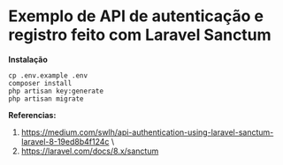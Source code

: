 # Exemplo de API de autenticação e registro feito  com Laravel Sanctum


**Instalação**

``cp .env.example .env`` \
``composer install `` \
``php artisan key:generate`` \
``php artisan migrate`` 


**Referencias:** 
1. https://medium.com/swlh/api-authentication-using-laravel-sanctum-laravel-8-19ed8b4f124c \
2. https://laravel.com/docs/8.x/sanctum
